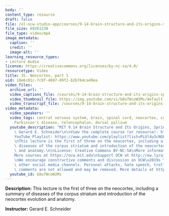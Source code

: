 ```yaml
---
body: ''
content_type: resource
draft: false
file: /ol-ocw-studio-app/courses/9-14-brain-structure-and-its-origins-spring-2014/mit9_14s14_lec35_360p_16_9.mp4
file_size: 69261238
file_type: video/mp4
image_metadata:
  caption: ''
  credit: ''
  image-alt: ''
learning_resource_types:
- Lecture Audio
license: https://creativecommons.org/licenses/by-nc-sa/4.0/
resourcetype: Video
title: 35. Neocortex, part 1
uid: 10e6c01c-7c9f-4697-89f2-b2b764ca49ea
video_files:
  archive_url: ''
  video_captions_file: /courses/9-14-brain-structure-and-its-origins-spring-2014/mit9_14s14_lec35_captions.vtt
  video_thumbnail_file: https://img.youtube.com/vi/G8o7WcoW2Ms/default.jpg
  video_transcript_file: /courses/9-14-brain-structure-and-its-origins-spring-2014/mit9_14s14_lec35_transcript.pdf
video_metadata:
  video_speakers: ''
  video_tags: central nervous system, brain, spinal cord, neocortex, corpus striatum,
    Parkinson's disease, telencephalon, dorsal pallium
  youtube_description: "MIT 9.14 Brain Structure and Its Origins, Spring 2014\nInstructor:\
    \ Gerard E. Schneider\n\nView the complete course (or resource): https://ocw.mit.edu/9-14S14\n\
    YouTube Playlist: https://www.youtube.com/playlist?list=PLUl4u3cNGP62ABe0O-0qtaHHxyKQi1ZwR\n\
    \nThis lecture is the first of three on the neocortex, including a summary of\
    \ diseases of the corpus striatum and introduction of the neocortex evolution\
    \ and anatomy.\n\nLicense: Creative Commons BY-NC-SA\nMore information at https://ocw.mit.edu/terms\n\
    More courses at https://ocw.mit.edu\nSupport OCW at http://ow.ly/a1If50zVRlQ\n\
    \nWe encourage constructive comments and discussion on OCW\u2019s YouTube and\
    \ other social media channels. Personal attacks, hate speech, trolling, and inappropriate\
    \ comments are not allowed and may be removed. More details at https://ocw.mit.edu/comments."
  youtube_id: G8o7WcoW2Ms
---
```

**Description:** This lecture is the first of three on the neocortex, including a summary of diseases of the corpus striatum and introduction of the neocortex evolution and anatomy.

**Instructor:** Gerard E. Schneider